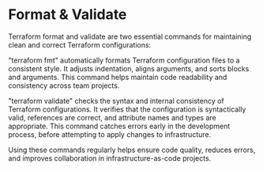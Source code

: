 # Format & Validate

Terraform format and validate are two essential commands for maintaining clean and correct Terraform configurations:

"terraform fmt" automatically formats Terraform configuration files to a consistent style. It adjusts indentation, aligns arguments, and sorts blocks and arguments. This command helps maintain code readability and consistency across team projects.

"terraform validate" checks the syntax and internal consistency of Terraform configurations. It verifies that the configuration is syntactically valid, references are correct, and attribute names and types are appropriate. This command catches errors early in the development process, before attempting to apply changes to infrastructure.

Using these commands regularly helps ensure code quality, reduces errors, and improves collaboration in infrastructure-as-code projects.